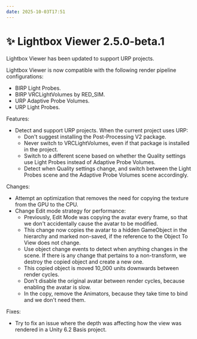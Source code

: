 ```yaml
---
date: 2025-10-03T17:51
---
```


# ✨ Lightbox Viewer 2.5.0-beta.1

Lightbox Viewer has been updated to support URP projects.

Lightbox Viewer is now compatible with the following render pipeline configurations:
- BIRP Light Probes.
- BIRP VRCLightVolumes by RED_SIM.
- URP Adaptive Probe Volumes.
- URP Light Probes.

Features:
- Detect and support URP projects. When the current project uses URP:
    - Don't suggest installing the Post-Processing V2 package.
    - Never switch to VRCLightVolumes, even if that package is installed in the project.
    - Switch to a different scene based on whether the Quality settings use Light Probes instead of Adaptive Probe Volumes.
    - Detect when Quality settings change, and switch between the Light Probes scene and the Adaptive Probe Volumes scene accordingly.

Changes:
- Attempt an optimization that removes the need for copying the texture from the GPU to the CPU.
- Change Edit mode strategy for performance:
    - Previously, Edit Mode was copying the avatar every frame, so that we don't accidentally cause the avatar to be modified.
    - This change now copies the avatar to a hidden GameObject in the hierarchy and marked non-saved, if the reference to the Object To View does not change.
    - Use object change events to detect when anything changes in the scene. If there is any change that pertains to a non-transform, we destroy the copied object and create a new one.
    - This copied object is moved 10_000 units downwards between render cycles.
    - Don't disable the original avatar between render cycles, because enabling the avatar is slow.
    - In the copy, remove the Animators, because they take time to bind and we don't need them.

Fixes:
- Try to fix an issue where the depth was affecting how the view was rendered in a Unity 6.2 Basis project.
